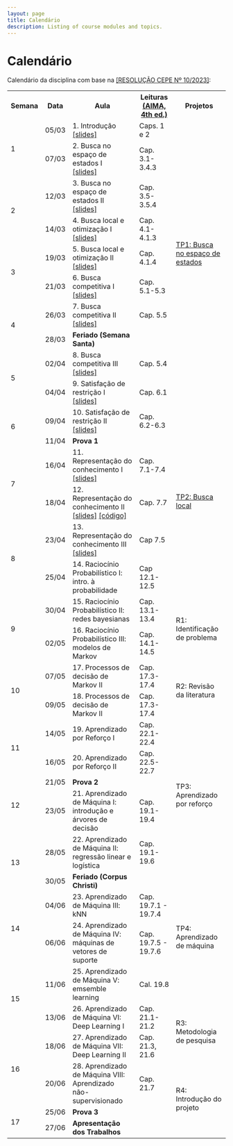 ```yaml
---
layout: page
title: Calendário
description: Listing of course modules and topics.
---
```


# Calendário

Calendário da disciplina com base na [[RESOLUÇÃO CEPE Nº 10/2023]](https://res.ufv.br/wp-content/uploads/2023/11/Resolucao-Cepe-no-10-2023.pdf):

<!-- {% for module in site.modules %}
{{ module }}
{% endfor %} -->

<table>
  <tr>
    <th>Semana</th>
    <th>Data</th>
    <th>Aula</th>
    <th>Leituras<br><a href="https://aima.cs.berkeley.edu/">(AIMA, 4th ed.)</a></th>
    <th>Projetos</th>
  </tr>

  <!-- Semana 1 -->
  <tr>
    <td rowspan="2">1</td>
    <td>05/03</td>
    <td>1. Introdução<br><a href="{{ 'assets/slides/A01-introducao.pdf' | relative_url }}">[slides]</a></td>
    <td>Caps. 1 e 2</td>
    <td></td>
  </tr>
  <tr>
    <td>07/03</td>
    <td>2. Busca no espaço de estados I<br><a href="{{ 'assets/slides/A02-busca-estados1.pdf' | relative_url }}">[slides]</a></td>
    <td>Cap. 3.1-3.4.3</td>
    <td></td>
  </tr>

  <!-- Semana 2 -->
  <tr>
    <td rowspan="2">2</td>
    <td>12/03</td>
    <td>3. Busca no espaço de estados II<br><a href="{{ 'assets/slides/A03-busca-estados2.pdf' | relative_url }}">[slides]</a></td>
    <td>Cap. 3.5-3.5.4</td>
    <td rowspan="5"><a href="{{ site.url }}/assignments/tp1-busca">TP1: Busca no espaço de estados</a></td>
  </tr>
  <tr>
    <td>14/03</td>
    <td>4. Busca local e otimização I<br><a href="{{ 'assets/slides/A04-busca-local1.pdf' | relative_url }}">[slides]</a></td>
    <td>Cap. 4.1-4.1.3</td>
  </tr>

  <!-- Semana 3 -->
  <tr>
    <td rowspan="2">3</td>
    <td>19/03</td>
    <td>5. Busca local e otimização II<br><a href="{{ 'assets/slides/A05-busca-local2.pdf' | relative_url }}">[slides]</a></td>
    <td>Cap. 4.1.4</td>
  </tr>
  <tr>
    <td>21/03</td>
    <td>6. Busca competitiva I<br><a href="{{ 'assets/slides/A06-busca-adversarial1.pdf' | relative_url }}">[slides]</a></td>
    <td>Cap. 5.1-5.3</td>
  </tr>

  <!-- Semana 5 -->
  <tr>
    <td rowspan="2">4</td>
    <td>26/03</td>
    <td>7. Busca competitiva II<br><a href="{{ 'assets/slides/A07-busca-adversarial2.pdf' | relative_url }}">[slides]</a></td>
    <td>Cap. 5.5</td>
  </tr>
  <tr>
    <td>28/03</td>
    <td><b>Feriado (Semana Santa)</b></td>
    <td></td>
    <td></td>
  </tr>

  <!-- Semana 6 -->
  <tr>
    <td rowspan="2">5</td>
    <td>02/04</td>
    <td>8. Busca competitiva III<br><a href="{{ 'assets/slides/A08-busca-adversarial3.pdf' | relative_url }}">[slides]</a></td>
    <td>Cap. 5.4</td>
    <td></td>
  </tr>
  <tr>
    <td>04/04</td>
    <td>9. Satisfação de restrição I<br><a href="{{ 'assets/slides/A09-csp1.pdf' | relative_url }}">[slides]</a></td>
    <td>Cap. 6.1</td>
    <td></td>
  </tr>

  <!-- Semana 7 -->
  <tr>
    <td rowspan="2">6</td>
    <td>09/04</td>
    <td>10. Satisfação de restrição II<br><a href="{{ 'assets/slides/A10-csp2.pdf' | relative_url }}">[slides]</a></td>
    <td>Cap. 6.2-6.3</td>
    <td rowspan="6"><a href="{{ site.url }}/assignments/tp2-busca-local">TP2: Busca local</a></td>
  </tr>
  <tr>
    <td>11/04</td>
    <td><b>Prova 1</b></td>
    <td></td>
  </tr>

  <!-- Semana 8 -->
  <tr>
    <td rowspan="2">7</td>
    <td>16/04</td>
    <td>11. Representação do conhecimento I<br><a href="{{ 'assets/slides/A11-conhecimento1.pdf' | relative_url }}">[slides]</a></td>
    <td>Cap. 7.1-7.4</td>
  </tr>
  <tr>
    <td>18/04</td>
    <td>12. Representação do conhecimento II<br>
      <a href="{{ 'assets/slides/A12-conhecimento2.pdf' | relative_url }}">[slides]</a>
      <a href="{{ 'assets/code/A12-conhecimento.zip' | relative_url }}">[código]</a>
    </td>
    <td>Cap. 7.7</td>
  </tr>  

  <!-- Semana 9 -->
  <tr>
    <td rowspan="2">8</td>
    <td>23/04</td>
    <td>13. Representação do conhecimento III<br><a href="{{ 'assets/slides/A13-conhecimento3.pdf' | relative_url }}">[slides]</a></td>
    <td>Cap 7.5</td>
  </tr>
  <tr>
    <td>25/04</td>
    <td>14. Raciocínio Probabilístico I: intro. à probabilidade</td>
    <td>Cap 12.1-12.5</td>
  </tr>  

  <!-- Semana 10 -->
  <tr>
    <td rowspan="2">9</td>
    <td>30/04</td>
    <td>15. Raciocínio Probabilístico II: redes bayesianas</td>
    <td>Cap. 13.1-13.4</td>
    <td rowspan="2">R1: Identificação de problema</td>
  </tr>
  <tr>
    <td>02/05</td>
    <td>16. Raciocínio Probabilístico III: modelos de Markov</td>
    <td>Cap. 14.1-14.5</td>
  </tr>  

  <!-- Semana 11 -->
  <tr>
    <td rowspan="2">10</td>
    <td>07/05</td>
    <td>17. Processos de decisão de Markov II</td>
    <td>Cap. 17.3-17.4</td>
    <td rowspan="2">R2: Revisão da literatura</td>
  </tr>
  <tr>
    <td>09/05</td>
    <td>18. Processos de decisão de Markov II</td>
    <td>Cap. 17.3-17.4</td>
  </tr>  

  <!-- Semana 12 -->
  <tr>
    <td rowspan="2">11</td>
    <td>14/05</td>
    <td>19. Aprendizado por Reforço I</td>
    <td>Cap. 22.1-22.4</td>
    <td rowspan="5">TP3: Aprendizado por reforço</td>
  </tr>
  <tr>
    <td>16/05</td>
    <td>20. Aprendizado por Reforço II</td>
    <td>Cap. 22.5-22.7</td>
  </tr>  

  <!-- Semana 13 -->
  <tr>
    <td rowspan="2">12</td>
    <td>21/05</td>
    <td><b>Prova 2</b></td>
    <td></td>
  </tr>
  <tr>
    <td>23/05</td>
    <td>21. Aprendizado de Máquina I: introdução e árvores de decisão</td>
    <td>Cap. 19.1-19.4</td>
  </tr>  

  <!-- Semana 14 -->
  <tr>
    <td rowspan="2">13</td>
    <td>28/05</td>
    <td>22. Aprendizado de Máquina II: regressão linear e logística</td>
    <td>Cap. 19.1-19.6</td>
  </tr>
  <tr>
    <td>30/05</td>
    <td><b>Feriado (Corpus Christi)</b></td>
    <td></td>
    <td rowspan="4">TP4: Aprendizado de máquina</td>
  </tr>  

  <!-- Semana 15 -->
  <tr>
    <td rowspan="2">14</td>
    <td>04/06</td>
    <td>23. Aprendizado de Máquina III: kNN</td>
    <td>Cap. 19.7.1 - 19.7.4</td>
  </tr>
  <tr>
    <td>06/06</td>
    <td>24. Aprendizado de Máquina IV: máquinas de vetores de suporte</td>
    <td>Cap. 19.7.5 - 19.7.6</td>
  </tr>  

  <!-- Semana 16 -->
  <tr>
    <td rowspan="2">15</td>
    <td>11/06</td>
    <td>25. Aprendizado de Máquina V: emsemble learning</td>
    <td>Cal. 19.8</td>
  </tr>
  <tr>
    <td>13/06</td>
    <td>26. Aprendizado de Máquina VI: Deep Learning I</td>
    <td>Cap.  21.1-21.2</td>
    <td rowspan="2">R3: Metodologia de pesquisa</td>
  </tr>  

  <!-- Semana 17 -->
  <tr>
    <td rowspan="2">16</td>
    <td>18/06</td>
    <td>27. Aprendizado de Máquina VII: Deep Learning II</td>
    <td>Cap. 21.3, 21.6</td>
  </tr>
  <tr>
    <td>20/06</td>
    <td>28. Aprendizado de Máquina VIII: Aprendizado não-supervisionado</td>
    <td>Cap. 21.7</td>
    <td rowspan="3">R4: Introdução do projeto</td>
  </tr>  

  <!-- Semana 18 -->
  <tr>
    <td rowspan="2">17</td>
    <td>25/06</td>
    <td><b>Prova 3</b></td>
    <td></td>
  </tr>
  <tr>
    <td>27/06</td>
    <td><b>Apresentação dos Trabalhos</b></td>
    <td></td>
  </tr>  

</table>
